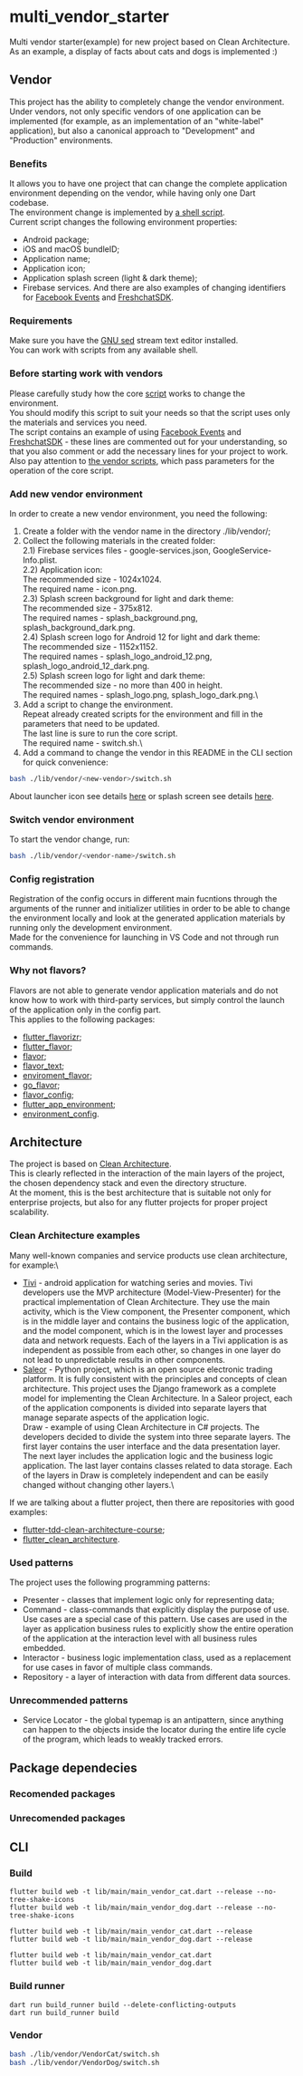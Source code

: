 # multi_vendor_starter
Multi vendor starter(example) for new project based on Clean Architecture.\
As an example, a display of facts about cats and dogs is implemented :)

## Vendor
This project has the ability to completely change the vendor environment.\
Under vendors, not only specific vendors of one application can be implemented (for example, as an implementation of an "white-label" application), but also a canonical approach to "Development" and "Production" environments.
### Benefits
It allows you to have one project that can change the complete application environment depending on the vendor, while having only one Dart codebase.\
The environment change is implemented by [a shell script](https://github.com/ivangalkindeveloper/multi_vendor_starter/blob/master/lib/vendor/core/switch_vendor.sh).\
Current script changes the following environment properties:
- Android package;
- iOS and macOS bundleID;
- Application name;
- Application icon;
- Application splash screen (light & dark theme);
- Firebase services.
And there are also examples of changing identifiers for [Facebook Events](https://pub.dev/packages/facebook_app_events) and [FreshchatSDK](https://pub.dev/packages/freshchat_sdk).
### Requirements
Make sure you have the [GNU sed](https://www.gnu.org/software/sed/) stream text editor installed.\
You can work with scripts from any available shell.
### Before starting work with vendors
Please carefully study how the core [script](https://github.com/ivangalkindeveloper/multi_vendor_starter/blob/master/lib/vendor/core/switch_vendor.sh) works to change the environment.\
You should modify this script to suit your needs so that the script uses only the materials and services you need.\
The script contains an example of using [Facebook Events](https://pub.dev/packages/facebook_app_events) and [FreshchatSDK](https://pub.dev/packages/freshchat_sdk) - these lines are commented out for your understanding, so that you also comment or add the necessary lines for your project to work.\
Also pay attention to [the vendor scripts](https://github.com/ivangalkindeveloper/multi_vendor_starter/blob/master/lib/vendor/VendorCat/switch.sh), which pass parameters for the operation of the core script.
### Add new vendor environment
In order to create a new vendor environment, you need the following:

1) Create a folder with the vendor name in the directory ./lib/vendor/;
2) Collect the following materials in the created folder:\
2.1) Firebase services files - google-services.json, GoogleService-Info.plist.\
2.2) Application icon:\
The recommended size - 1024x1024.\
The required name - icon.png.\
2.3) Splash screen background for light and dark theme:\
The recommended size - 375x812.\
The required names - splash_background.png, splash_background_dark.png.\
2.4) Splash screen logo for Android 12 for light and dark theme:\
The recommended size - 1152x1152.\
The required names - splash_logo_android_12.png, splash_logo_android_12_dark.png.\
2.5) Splash screen logo for light and dark theme:\
The recommended size - no more than 400 in height.\
The required names - splash_logo.png, splash_logo_dark.png.\
3) Add a script to change the environment.\
Repeat already created scripts for the environment and fill in the parameters that need to be updated.\
The last line is sure to run the core script.\
The required name - switch.sh.\
4) Add a command to change the vendor in this README in the CLI section for quick convenience:
```sh
bash ./lib/vendor/<new-vendor>/switch.sh
```
About launcher icon see details [here](https://pub.dev/packages/flutter_launcher_icons) or splash screen see details [here](https://pub.dev/packages/flutter_native_splash).
### Switch vendor environment
To start the vendor change, run:
```sh
bash ./lib/vendor/<vendor-name>/switch.sh
```
### Config registration
Registration of the config occurs in different main fucntions through the arguments of the runner and initializer utilities in order to be able to change the environment locally and look at the generated application materials by running only the development environment.\
Made for the convenience for launching in VS Сode and not through run commands.
### Why not flavors?
Flavors are not able to generate vendor application materials and do not know how to work with third-party services, but simply control the launch of the application only in the config part.\
This applies to the following packages:
* [flutter_flavorizr](https://pub.dev/packages/flutter_flavorizr);
* [flutter_flavor](https://pub.dev/packages/flutter_flavor);
* [flavor](https://pub.dev/packages/flavor);
* [flavor_text](https://pub.dev/packages/flavor_text);
* [enviroment_flavor](https://pub.dev/packages/enviroment_flavor);
* [go_flavor](https://pub.dev/packages/go_flavor);
* [flavor_config](https://pub.dev/packages/flavor_config);
* [flutter_app_environment](https://pub.dev/packages/flutter_app_environment);
* [environment_config](https://pub.dev/packages/environment_config).


## Architecture
The project is based on [Clean Architecture](https://blog.cleancoder.com/uncle-bob/2012/08/13/the-clean-architecture.html).\
This is clearly reflected in the interaction of the main layers of the project, the chosen dependency stack and even the directory structure.\
At the moment, this is the best architecture that is suitable not only for enterprise projects, but also for any flutter projects for proper project scalability.
### Clean Architecture examples
Many well-known companies and service products use clean architecture, for example:\
* [Tivi](https://github.com/chrisbanes/tivi) - android application for watching series and movies. Tivi developers use the MVP architecture (Model-View-Presenter) for the practical implementation of Clean Architecture. They use the main activity, which is the View component, the Presenter component, which is in the middle layer and contains the business logic of the application, and the model component, which is in the lowest layer and processes data and network requests. Each of the layers in a Tivi application is as independent as possible from each other, so changes in one layer do not lead to unpredictable results in other components.
* [Saleor](https://github.com/saleor/saleor) - Python project, which is an open source electronic trading platform.
It is fully consistent with the principles and concepts of clean architecture. This project uses the Django framework as a complete model for implementing the Clean Architecture. In a Saleor project, each of the application components is divided into separate layers that manage separate aspects of the application logic.\
Draw - example of using Clean Architecture in C# projects. The developers decided to divide the system into three separate layers. The first layer contains the user interface and the data presentation layer. The next layer includes the application logic and the business logic application. The last layer contains classes related to data storage. Each of the layers in Draw is completely independent and can be easily changed without changing other layers.\

If we are talking about a flutter project, then there are repositories with good examples:
* [flutter-tdd-clean-architecture-course](https://github.com/ResoCoder/flutter-tdd-clean-architecture-course);
* [flutter_clean_architecture](https://github.com/ShadyBoukhary/flutter_clean_architecture).
### Used patterns
The project uses the following programming patterns:
* Presenter - classes that implement logic only for representing data;
* Command - class-commands that explicitly display the purpose of use. Use cases are a special case of this pattern. Use cases are used in the layer as application business rules to explicitly show the entire operation of the application at the interaction level with all business rules embedded.
* Interactor - business logic implementation class, used as a replacement for use cases in favor of multiple class commands.
* Repository - a layer of interaction with data from different data sources.
### Unrecommended patterns
* Service Locator - the global typemap is an antipattern, since anything can happen to the objects inside the locator during the entire life cycle of the program, which leads to weakly tracked errors.

## Package dependecies
### Recomended packages
### Unrecomended packages


## CLI
### Build
```
flutter build web -t lib/main/main_vendor_cat.dart --release --no-tree-shake-icons
flutter build web -t lib/main/main_vendor_dog.dart --release --no-tree-shake-icons

flutter build web -t lib/main/main_vendor_cat.dart --release
flutter build web -t lib/main/main_vendor_dog.dart --release

flutter build web -t lib/main/main_vendor_cat.dart
flutter build web -t lib/main/main_vendor_dog.dart
```
### Build runner
```
dart run build_runner build --delete-conflicting-outputs
dart run build_runner build
```
### Vendor
```sh
bash ./lib/vendor/VendorCat/switch.sh
bash ./lib/vendor/VendorDog/switch.sh
```
